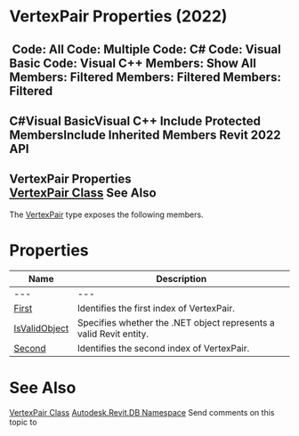 # VertexPair Properties (2022)

﻿
 Code: All Code: Multiple Code: C# Code: Visual Basic Code: Visual C++  Members: Show All Members: Filtered Members: Filtered Members: Filtered   
---  
C#Visual BasicVisual C++
Include Protected MembersInclude Inherited Members
Revit 2022 API  
---  
VertexPair Properties  
[VertexPair Class](3f0456e9-59a6-2c68-0f0c-d2355edb9693.md "VertexPair Class") See Also  
---  
The [VertexPair](3f0456e9-59a6-2c68-0f0c-d2355edb9693.md "VertexPair Class") type exposes the following members.
# Properties
| Name | Description |
| --- | --- |
| --- | --- | --- |
| [First](79a468db-0482-7674-729f-aafb0ab04152.md "First Property") | Identifies the first index of VertexPair. |
| [IsValidObject](f856f2cf-9620-401f-4b7e-cbff85cc6d2f.md "IsValidObject Property") | Specifies whether the .NET object represents a valid Revit entity. |
| [Second](a6910520-4252-8b92-1746-5dfbfaa157eb.md "Second Property") | Identifies the second index of VertexPair. |

# See Also
[VertexPair Class](3f0456e9-59a6-2c68-0f0c-d2355edb9693.md "VertexPair Class")
[Autodesk.Revit.DB Namespace](87546ba7-461b-c646-cbb1-2cb8f5bff8b2.md "Autodesk.Revit.DB Namespace")
Send comments on this topic to 